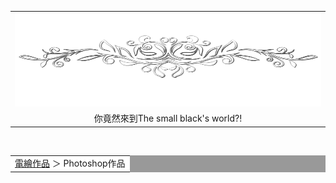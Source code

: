<div id="head">
<table width="1000" border="0" cellpadding="0" cellspacing="0">
<tr>
<td><img src="title.jpg" width="550" height="150"></td>
</tr>


<tr>
<td align="center">你竟然來到The small black's world?!</td>
</tr>


</table>
</div>

<div id="navl"><br>
<table width="1000" border="0" cellpadding="0" cellspacing="1" bgcolor="#999999">

<tr>
<td align="left" bgcolor ="#ffffff"> <a href="index.htm>作品集</a> ＞
<a href ="index.htm">電繪作品</a> ＞
Photoshop作品
</td>
</tr>
</table>
</div>

</body>
</html>
